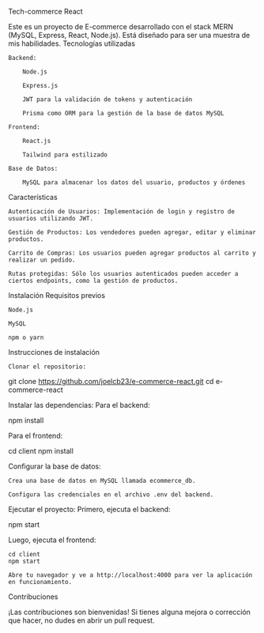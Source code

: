 Tech-commerce React

Este es un proyecto de E-commerce desarrollado con el stack MERN (MySQL, Express, React, Node.js). Está diseñado para ser una muestra de mis habilidades.
Tecnologías utilizadas

    Backend:

        Node.js

        Express.js

        JWT para la validación de tokens y autenticación

        Prisma como ORM para la gestión de la base de datos MySQL

    Frontend:

        React.js

        Tailwind para estilizado

    Base de Datos:

        MySQL para almacenar los datos del usuario, productos y órdenes

Características

    Autenticación de Usuarios: Implementación de login y registro de usuarios utilizando JWT.

    Gestión de Productos: Los vendedores pueden agregar, editar y eliminar productos.

    Carrito de Compras: Los usuarios pueden agregar productos al carrito y realizar un pedido.

    Rutas protegidas: Sólo los usuarios autenticados pueden acceder a ciertos endpoints, como la gestión de productos.

Instalación
Requisitos previos

    Node.js

    MySQL

    npm o yarn

Instrucciones de instalación

    Clonar el repositorio:

git clone https://github.com/joelcb23/e-commerce-react.git
cd e-commerce-react

Instalar las dependencias: Para el backend:

npm install

Para el frontend:

cd client
npm install

Configurar la base de datos:

    Crea una base de datos en MySQL llamada ecommerce_db.

    Configura las credenciales en el archivo .env del backend.

Ejecutar el proyecto: Primero, ejecuta el backend:

npm start

Luego, ejecuta el frontend:

    cd client
    npm start

    Abre tu navegador y ve a http://localhost:4000 para ver la aplicación en funcionamiento.

Contribuciones

¡Las contribuciones son bienvenidas! Si tienes alguna mejora o corrección que hacer, no dudes en abrir un pull request.
